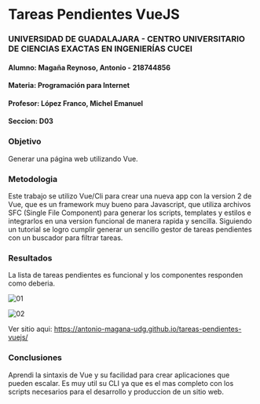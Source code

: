 # Tareas Pendientes VueJS

### UNIVERSIDAD DE GUADALAJARA - CENTRO UNIVERSITARIO DE CIENCIAS EXACTAS EN INGENIERÍAS CUCEI
#### Alumno: Magaña Reynoso, Antonio - 218744856
#### Materia: Programación para Internet
#### Profesor: López Franco, Michel Emanuel
#### Seccion: D03

### Objetivo
Generar una página web utilizando Vue.

### Metodologia
Este trabajo se utilizo Vue/Cli para crear una nueva app con la version 2 de Vue, que es un framework muy bueno para Javascript, que utiliza archivos SFC (Single File Component) para generar los scripts, templates y estilos e integrarlos en una version funcional de manera rapida y sencilla. Siguiendo un tutorial se logro cumplir generar un sencillo gestor de tareas pendientes con un buscador para filtrar tareas.

### Resultados
La lista de tareas pendientes es funcional y los componentes responden como deberia.


![01](https://user-images.githubusercontent.com/98233463/170808956-461f8d9c-6bb9-422c-acf3-ce2d9db3a5a6.png)

![02](https://user-images.githubusercontent.com/98233463/170808958-0dd132aa-281d-4c23-8c60-1f8e76c7ccd1.png)


Ver sitio aqui: https://antonio-magana-udg.github.io/tareas-pendientes-vuejs/

### Conclusiones
Aprendi la sintaxis de Vue y su facilidad para crear aplicaciones que pueden escalar. Es muy util su CLI ya que es el mas completo con los scripts necesarios para el desarrollo y produccion de un sitio web.
